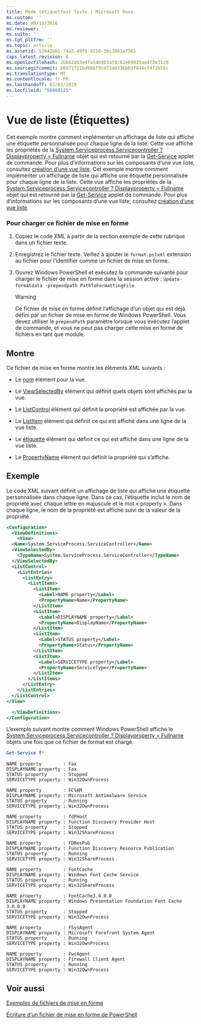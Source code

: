 ```yaml
---
title: Mode (étiquettes) liste | Microsoft Docs
ms.custom: ''
ms.date: 09/13/2016
ms.reviewer: ''
ms.suite: ''
ms.tgt_pltfrm: ''
ms.topic: article
ms.assetid: 53442bb1-74a3-49f9-9150-3bc3081a7565
caps.latest.revision: 6
ms.openlocfilehash: 2bb62ab3e4fa1db9b3af8c82eb9035aa4f3e31c0
ms.sourcegitcommit: b6871f21bd666f9cd71dd336bb3f844cf472b56c
ms.translationtype: MT
ms.contentlocale: fr-FR
ms.lasthandoff: 02/03/2019
ms.locfileid: "56860125"
---
```

# <a name="list-view-labels"></a>Vue de liste (Étiquettes)

Cet exemple montre comment implémenter un affichage de liste qui affiche une étiquette personnalisée pour chaque ligne de la liste. Cette vue affiche les propriétés de la [System.Serviceprocess.Servicecontroller ? Displayproperty = Fullname](/dotnet/api/System.ServiceProcess.ServiceController) objet qui est retourné par la [Get-Service](/powershell/module/microsoft.powershell.management/get-service) applet de commande. Pour plus d’informations sur les composants d’une vue liste, consultez [création d’une vue liste](./creating-a-list-view.md).
Cet exemple montre comment implémenter un affichage de liste qui affiche une étiquette personnalisée pour chaque ligne de la liste. Cette vue affiche les propriétés de la [System.Serviceprocess.Servicecontroller ? Displayproperty = Fullname](/dotnet/api/System.ServiceProcess.ServiceController) objet qui est retourné par la [Get-Service](/powershell/module/Microsoft.PowerShell.Management/Get-Service) applet de commande. Pour plus d’informations sur les composants d’une vue liste, consultez [création d’une vue liste](./creating-a-list-view.md).

### <a name="to-load-this-formatting-file"></a>Pour charger ce fichier de mise en forme

1. Copiez le code XML à partir de la section exemple de cette rubrique dans un fichier texte.

2. Enregistrez le fichier texte. Veillez à ajouter le `format.ps1xml` extension au fichier pour l’identifier comme un fichier de mise en forme.

3. Ouvrez Windows PowerShell et exécutez la commande suivante pour charger le fichier de mise en forme dans la session active : `Update-formatdata -prependpath PathToFormattingFile`.

   > [!WARNING]
   > Ce fichier de mise en forme définit l’affichage d’un objet qui est déjà défini par un fichier de mise en forme de Windows PowerShell. Vous devez utiliser le `prependPath` paramètre lorsque vous exécutez l’applet de commande, et vous ne peut pas charger cette mise en forme de fichiers en tant que module.

## <a name="demonstrates"></a>Montre

Ce fichier de mise en forme montre les éléments XML suivants :

- Le [nom](./name-element-for-view-format.md) élément pour la vue.

- Le [ViewSelectedBy](./viewselectedby-element-format.md) élément qui définit quels objets sont affichés par la vue.

- Le [ListControl](./listcontrol-element-format.md) élément qui définit la propriété est affichée par la vue.

- Le [ListItem](./listitem-element-for-listitems-for-listcontrol-format.md) élément qui définit ce qui est affiché dans une ligne de la vue liste.

- Le [étiquette](./label-element-for-listitem-for-listcontrol-format.md) élément qui définit ce qui est affiché dans une ligne de la vue liste.

- Le [PropertyName](./propertyname-element-for-listitem-for-listcontrol-format.md) élément qui définit la propriété qui s’affiche.

## <a name="example"></a>Exemple

Le code XML suivant définit un affichage de liste qui affiche une étiquette personnalisée dans chaque ligne. Dans ce cas, l’étiquette inclut le nom de propriété avec chaque lettre en majuscule et le mot « property ». Dans chaque ligne, le nom de la propriété est affiché suivi de la valeur de la propriété.

```xml
<Configuration>
  <ViewDefinitions>
    <View>
  <Name>System.ServiceProcess.ServiceController</Name>
  <ViewSelectedBy>
    <TypeName>System.ServiceProcess.ServiceController</TypeName>
  </ViewSelectedBy>
  <ListControl>
    <ListEntries>
      <ListEntry>
        <ListItems>
          <ListItem>
            <Label>NAME property</Label>
            <PropertyName>Name</PropertyName>
          </ListItem>
          <ListItem>
            <Label>DISPLAYNAME property</Label>
            <PropertyName>DisplayName</PropertyName>
          </ListItem>
          <ListItem>
            <Label>STATUS property</Label>
            <PropertyName>Status</PropertyName>
          </ListItem>
          <ListItem>
            <Label>SERVICETYPE property</Label>
            <PropertyName>ServiceType</PropertyName>
          </ListItem>
        </ListItems>
      </ListEntry>
    </ListEntries>
  </ListControl>
</View>

  </ViewDefinitions>
</Configuration>
```

L’exemple suivant montre comment Windows PowerShell affiche le [System.Serviceprocess.Servicecontroller ? Displayproperty = Fullname](/dotnet/api/System.ServiceProcess.ServiceController) objets une fois que ce fichier de format est chargé.

```powershell
Get-Service f*
```

```output
NAME property        : Fax
DISPLAYNAME property : Fax
STATUS property      : Stopped
SERVICETYPE property : Win32OwnProcess

NAME property        : FCSAM
DISPLAYNAME property : Microsoft Antimalware Service
STATUS property      : Running
SERVICETYPE property : Win32OwnProcess

NAME property        : fdPHost
DISPLAYNAME property : Function Discovery Provider Host
STATUS property      : Stopped
SERVICETYPE property : Win32ShareProcess

NAME property        : FDResPub
DISPLAYNAME property : Function Discovery Resource Publication
STATUS property      : Running
SERVICETYPE property : Win32ShareProcess

NAME property        : FontCache
DISPLAYNAME property : Windows Font Cache Service
STATUS property      : Running
SERVICETYPE property : Win32ShareProcess

NAME property        : FontCache3.0.0.0
DISPLAYNAME property : Windows Presentation Foundation Font Cache 3.0.0.0
STATUS property      : Stopped
SERVICETYPE property : Win32OwnProcess

NAME property        : FSysAgent
DISPLAYNAME property : Microsoft Forefront System Agent
STATUS property      : Running
SERVICETYPE property : Win32OwnProcess

NAME property        : FwcAgent
DISPLAYNAME property : Firewall Client Agent
STATUS property      : Running
SERVICETYPE property : Win32OwnProcess
```

## <a name="see-also"></a>Voir aussi

[Exemples de fichiers de mise en forme](./examples-of-formatting-files.md)

[Écriture d’un fichier de mise en forme de PowerShell](./writing-a-powershell-formatting-file.md)
